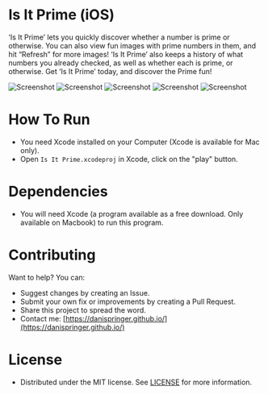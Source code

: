 # Is It Prime (iOS)
‘Is It Prime’ lets you quickly discover whether a number is prime or otherwise.
You can also view fun images with prime numbers in them, and hit “Refresh” for more images!
‘Is It Prime’ also keeps a history of what numbers you already checked, as well as whether each is prime, or otherwise.
Get ‘Is It Prime’ today, and discover the Prime fun!

![Screenshot](https://raw.githubusercontent.com/DaniSpringer/is-it-prime-ios/master/i/01.png) ![Screenshot](https://raw.githubusercontent.com/DaniSpringer/is-it-prime-ios/master/i/02.png) ![Screenshot](https://raw.githubusercontent.com/DaniSpringer/is-it-prime-ios/master/i/03.png) ![Screenshot](https://raw.githubusercontent.com/DaniSpringer/is-it-prime-ios/master/i/04.png) ![Screenshot](https://raw.githubusercontent.com/DaniSpringer/is-it-prime-ios/master/i/05.png)

# How To Run
- You need Xcode installed on your Computer (Xcode is available for Mac only).
- Open `Is It Prime.xcodeproj` in Xcode, click on the "play" button.


# Dependencies
- You will need Xcode (a program available as a free download. Only available on Macbook) to run this program.

# Contributing
Want to help? You can:
- Suggest changes by creating an Issue.
- Submit your own fix or improvements by creating a Pull Request.
- Share this project to spread the word.
- Contact me: [https://danispringer.github.io/](https://danispringer.github.io/)

# License
- Distributed under the MIT license. See [LICENSE](LICENSE) for more information.